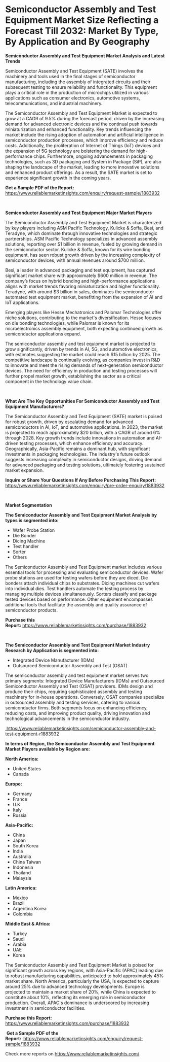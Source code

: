<p><h1>Semiconductor Assembly and Test Equipment Market Size Reflecting a Forecast Till 2032: Market By Type, By Application and By Geography</h1></p><p><strong>Semiconductor Assembly and Test Equipment Market Analysis and Latest Trends</strong></p>
<p><p>Semiconductor Assembly and Test Equipment (SATE) involves the machinery and tools used in the final stages of semiconductor manufacturing, including the assembly of integrated circuits and their subsequent testing to ensure reliability and functionality. This equipment plays a critical role in the production of microchips utilized in various applications such as consumer electronics, automotive systems, telecommunications, and industrial machinery.</p><p>The Semiconductor Assembly and Test Equipment Market is expected to grow at a CAGR of 9.5% during the forecast period, driven by the increasing demand for advanced electronic devices and the continual push towards miniaturization and enhanced functionality. Key trends influencing the market include the rising adoption of automation and artificial intelligence in semiconductor production processes, which improve efficiency and reduce costs. Additionally, the proliferation of Internet of Things (IoT) devices and the expansion of 5G technology are bolstering the demand for high-performance chips. Furthermore, ongoing advancements in packaging technologies, such as 3D packaging and System in Package (SiP), are also shaping the landscape of the market, leading to more innovative solutions and enhanced product offerings. As a result, the SATE market is set to experience significant growth in the coming years.</p></p>
<p><strong>Get a Sample PDF of the Report:&nbsp;</strong> <a href="https://www.reliablemarketinsights.com/enquiry/request-sample/1883932?utm_campaign=2116&utm_medium=2&utm_source=Github&utm_content=ia&utm_term=01032025&utm_id=semiconductor-assembly-and-test-equipment">https://www.reliablemarketinsights.com/enquiry/request-sample/1883932</a></p>
<p>&nbsp;</p>
<p><strong>Semiconductor Assembly and Test Equipment Major Market Players</strong></p>
<p><p>The Semiconductor Assembly and Test Equipment Market is characterized by key players including ASM Pacific Technology, Kulicke & Soffa, Besi, and Teradyne, which dominate through innovative technologies and strategic partnerships. ASM Pacific Technology specializes in advanced assembly solutions, reporting over $1 billion in revenue, fueled by growing demand in the semiconductor sector. Kulicke & Soffa, known for its wire bonding equipment, has seen robust growth driven by the increasing complexity of semiconductor devices, with annual revenues around $700 million.</p><p>Besi, a leader in advanced packaging and test equipment, has captured significant market share with approximately $600 million in revenue. The company’s focus on hybrid bonding and high-performance applications aligns with market trends favoring miniaturization and higher functionality. Teradyne, with around $3 billion in sales, dominates the semiconductor automated test equipment market, benefitting from the expansion of AI and IoT applications.</p><p>Emerging players like Hesse Mechatronics and Palomar Technologies offer niche solutions, contributing to the market's diversification. Hesse focuses on die bonding technologies, while Palomar is known for its microelectronics assembly equipment, both expecting continued growth as semiconductor applications expand.</p><p>The semiconductor assembly and test equipment market is projected to grow significantly, driven by trends in AI, 5G, and automotive electronics, with estimates suggesting the market could reach $15 billion by 2025. The competitive landscape is continually evolving, as companies invest in R&D to innovate and meet the rising demands of next-generation semiconductor devices. The need for efficiency in production and testing processes will further propel market growth, establishing the sector as a critical component in the technology value chain.</p></p>
<p>&nbsp;</p>
<p><strong>What Are The Key Opportunities For Semiconductor Assembly and Test Equipment Manufacturers?</strong></p>
<p><p>The Semiconductor Assembly and Test Equipment (SATE) market is poised for robust growth, driven by escalating demand for advanced semiconductors in AI, IoT, and automotive applications. In 2023, the market is projected to reach approximately $20 billion, with a CAGR of around 6% through 2028. Key growth trends include innovations in automation and AI-driven testing processes, which enhance efficiency and accuracy. Geographically, Asia-Pacific remains a dominant hub, with significant investments in packaging technologies. The industry's future outlook suggests increasing complexity in semiconductor designs, driving demand for advanced packaging and testing solutions, ultimately fostering sustained market expansion.</p></p>
<p><strong>Inquire or Share Your Questions If Any Before Purchasing This Report:</strong> <a href="https://www.reliablemarketinsights.com/enquiry/pre-order-enquiry/1883932?utm_campaign=2116&utm_medium=2&utm_source=Github&utm_content=ia&utm_term=01032025&utm_id=semiconductor-assembly-and-test-equipment">https://www.reliablemarketinsights.com/enquiry/pre-order-enquiry/1883932</a></p>
<p>&nbsp;</p>
<p><strong>Market Segmentation</strong></p>
<p><strong>The Semiconductor Assembly and Test Equipment Market Analysis by types is segmented into:</strong></p>
<p><ul><li>Wafer Probe Station</li><li>Die Bonder</li><li>Dicing Machine</li><li>Test handler</li><li>Sorter</li><li>Others</li></ul></p>
<p><p>The Semiconductor Assembly and Test Equipment market includes various essential tools for processing and evaluating semiconductor devices. Wafer probe stations are used for testing wafers before they are diced. Die bonders attach individual chips to substrates. Dicing machines cut wafers into individual dies. Test handlers automate the testing process by managing multiple devices simultaneously. Sorters classify and package tested devices based on performance. Other equipment encompasses additional tools that facilitate the assembly and quality assurance of semiconductor products.</p></p>
<p><strong>Purchase this Report:&nbsp;</strong><a href="https://www.reliablemarketinsights.com/purchase/1883932?utm_campaign=2116&utm_medium=2&utm_source=Github&utm_content=ia&utm_term=01032025&utm_id=semiconductor-assembly-and-test-equipment">https://www.reliablemarketinsights.com/purchase/1883932</a></p>
<p>&nbsp;</p>
<p><strong>The Semiconductor Assembly and Test Equipment Market Industry Research by Application is segmented into:</strong></p>
<p><ul><li>Integrated Device Manufacturer (IDMs)</li><li>Outsourced Semiconductor Assembly and Test (OSAT)</li></ul></p>
<p><p>The semiconductor assembly and test equipment market serves two primary segments: Integrated Device Manufacturers (IDMs) and Outsourced Semiconductor Assembly and Test (OSAT) providers. IDMs design and produce their chips, requiring sophisticated assembly and testing machinery for in-house operations. Conversely, OSAT companies specialize in outsourced assembly and testing services, catering to various semiconductor firms. Both segments focus on enhancing efficiency, reducing costs, and improving product quality, driving innovation and technological advancements in the semiconductor industry.</p></p>
<p><a href="https://www.reliablemarketinsights.com/semiconductor-assembly-and-test-equipment-r1883932?utm_campaign=2116&utm_medium=2&utm_source=Github&utm_content=ia&utm_term=01032025&utm_id=semiconductor-assembly-and-test-equipment">&nbsp;https://www.reliablemarketinsights.com/semiconductor-assembly-and-test-equipment-r1883932</a></p>
<p><strong>In terms of Region, the Semiconductor Assembly and Test Equipment Market Players available by Region are:</strong></p>
<p>
    <p> <strong> North America: </strong>
        <ul>
            <li>United States</li>
            <li>Canada</li>
        </ul>
        </p> 
    <p> <strong> Europe: </strong>
        <ul>
            <li>Germany</li>
            <li>France</li>
            <li>U.K.</li>
            <li>Italy</li>
            <li>Russia</li>
        </ul>
        </p> 
    <p> <strong> Asia-Pacific: </strong>
        <ul>
            <li>China</li>
            <li>Japan</li>
            <li>South Korea</li>
            <li>India</li>
            <li>Australia</li>
            <li>China Taiwan</li>
            <li>Indonesia</li>
            <li>Thailand</li>
            <li>Malaysia</li>
        </ul>
        </p> 
    <p> <strong> Latin America: </strong>
        <ul>
            <li>Mexico</li>
            <li>Brazil</li>
            <li>Argentina Korea</li>
            <li>Colombia</li>
        </ul>
        </p> 
    <p> <strong> Middle East & Africa: </strong>
        <ul>
            <li>Turkey</li>
            <li>Saudi</li>
            <li>Arabia</li>
            <li>UAE</li>
            <li>Korea</li>
        </ul>
    </p>
    </p>
<p><p>The Semiconductor Assembly and Test Equipment Market is poised for significant growth across key regions, with Asia-Pacific (APAC) leading due to robust manufacturing capabilities, anticipated to hold approximately 45% market share. North America, particularly the USA, is expected to capture around 25% due to advanced technology developments. Europe is projected to maintain a market share of 20%, while China is expected to constitute about 10%, reflecting its emerging role in semiconductor production. Overall, APAC's dominance is underscored by increasing investment in semiconductor facilities.</p></p>
<p><strong>Purchase this Report: </strong><a href="https://www.reliablemarketinsights.com/purchase/1883932?utm_campaign=2116&utm_medium=2&utm_source=Github&utm_content=ia&utm_term=01032025&utm_id=semiconductor-assembly-and-test-equipment">https://www.reliablemarketinsights.com/purchase/1883932</a></p>
<p>&nbsp;<strong>Get a Sample PDF of the Report:&nbsp;&nbsp;</strong><a href="https://www.reliablemarketinsights.com/enquiry/request-sample/1883932?utm_campaign=2116&utm_medium=2&utm_source=Github&utm_content=ia&utm_term=01032025&utm_id=semiconductor-assembly-and-test-equipment">https://www.reliablemarketinsights.com/enquiry/request-sample/1883932</a></p>
<p><strong></strong></p>
<p>Check more reports on <a href="https://www.reliablemarketinsights.com/?utm_campaign=2116&utm_medium=2&utm_source=Github&utm_content=ia&utm_term=01032025&utm_id=semiconductor-assembly-and-test-equipment">https://www.reliablemarketinsights.com/</a></p>